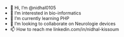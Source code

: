 - 👋 Hi, I’m @nidhal0105
- 👀 I’m interested in bio-informatics
- 🌱 I’m currently learning PHP
- 💞️ I’m looking to collaborate on Neurologie devices
- 📫 How to reach me linkedin.com/in/nidhal-kissoum

<!---
nidhal0105/nidhal0105 is a ✨ special ✨ repository because its `README.md` (this file) appears on your GitHub profile.
You can click the Preview link to take a look at your changes.
--->
